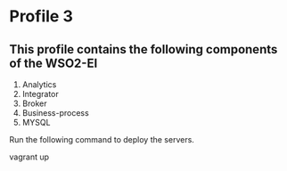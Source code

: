 # Profile 3

## This profile contains the following components of the WSO2-EI

1. Analytics
2. Integrator
3. Broker
4. Business-process
5. MYSQL

Run the following command to deploy the servers.

vagrant up
